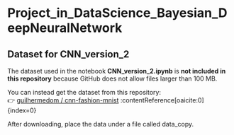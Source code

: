 # Project_in_DataScience_Bayesian_DeepNeuralNetwork

## Dataset for CNN_version_2

The dataset used in the notebook **CNN_version_2.ipynb** is **not included in this repository** because GitHub does not allow files larger than 100 MB.

You can instead get the dataset from this repository:  
👉 [guilhermedom / cnn-fashion-mnist](https://github.com/guilhermedom/cnn-fashion-mnist) :contentReference[oaicite:0]{index=0}

After downloading, place the data under a file called data_copy. 

